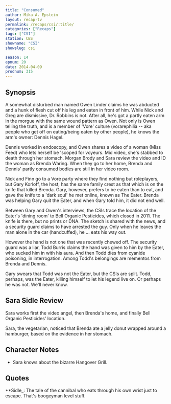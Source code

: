 ```yaml
---
title: "Consumed"
author: Mika A. Epstein
layout: recap-tv
permalink: /recaps/csi/:title/
categories: ["Recaps"]
tags: ["CSI"]
station: CBS
showname: "CSI"
showslug: csi

season: 14  
epnum: 20  
date: 2014-04-09
prodnum: 315  
---
```


## Synopsis

A somewhat disturbed man named Owen Linder claims he was abducted and a hunk of flesh cut off his leg and eaten in front of him. While Nick and Greg are dismissive, Dr. Robbins is not. After all, he's got a partly eaten arm in the morgue with the same wound pattern as Owen. Not only is Owen telling the truth, and is a member of 'Vore' culture (vorarephilia -- aka people who get off on eating/being eaten by other people), he knows the arm's owner: Dennis Hagel.

Dennis worked in endoscopy, and Owen shares a video of a woman (Miss Feed) who lets herself be 'scoped for voyeurs. Mid video, she's stabbed to death through her stomach. Morgan Brody and Sara review the video and ID the woman as Brenda Waring. When they go to her home, Brenda and Dennis' partly consumed bodies are still in her video room.

Nick and Finn go to a Vore party where they find nothing but roleplayers, but Gary Korloff, the host, has the same family crest as that which is on the knife that killed Brenda. Gary, however, prefers to be eaten than to eat, and gave the knife to a 'dark soul' he met online, known as The Eater. Brenda was helping Gary quit the Eater, and when Gary told him, it did not end well.

Between Gary and Owen's interviews, the CSIs trace the location of the Eater's 'dining room' to Bell Organic Pesticides, which closed in 2011. The knife is there, but no prints or DNA. The sketch is shared with the news, and a security guard claims to have arrested the guy. Only when he leaves the man alone in the car (handcuffed), he ... eats his way out.

However the hand is not one that was recently chewed off. The security guard was a liar, Todd Burris claims the hand was given to him by the Eater, who sucked him in with his aura. And then Todd dies from cyanide poisoning, in interrogation. Among Todd's belongings are mementos from Brenda and Dennis. 

Gary swears that Todd was not the Eater, but the CSIs are split. Todd, perhaps, was the Eater, killing himself to let his legend live on. Or perhaps he was not. We'll never know.

## Sara Sidle Review

Sara works first the video angel, then Brenda's home, and finally Bell Organic Pesticides' location.

Sara, the vegetarian, noticed that Brenda ate a jelly donut wrapped around a hamburger, based on the evidence in her stomach.

## Character Notes

* Sara knows about the bizarre Hangover Grill.

## Quotes

**Sidle_: The tale of the cannibal who eats through his own wrist just to escape. That's boogeyman level stuff.

